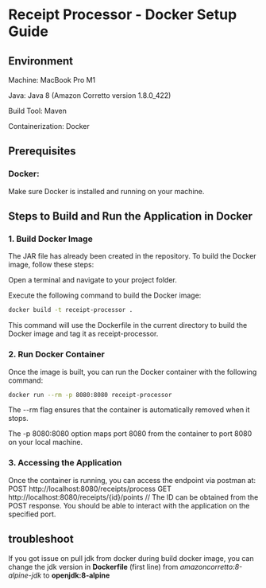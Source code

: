 # Receipt Processor - Docker Setup Guide
## Environment
Machine: MacBook Pro M1

Java: Java 8 (Amazon Corretto version 1.8.0_422)

Build Tool: Maven

Containerization: Docker

## Prerequisites
### Docker:
Make sure Docker is installed and running on your machine.


## Steps to Build and Run the Application in Docker
### 1. Build Docker Image
The JAR file has already been created in the repository. To build the Docker image, follow these steps:

Open a terminal and navigate to your project folder.

Execute the following command to build the Docker image:

```bash
docker build -t receipt-processor .
```
This command will use the Dockerfile in the current directory to build the Docker image and tag it as receipt-processor.

### 2. Run Docker Container
Once the image is built, you can run the Docker container with the following command:

```bash
docker run --rm -p 8080:8080 receipt-processor
```
The --rm flag ensures that the container is automatically removed when it stops.

The -p 8080:8080 option maps port 8080 from the container to port 8080 on your local machine.

### 3. Accessing the Application
Once the container is running, you can access the endpoint via postman at:
POST http://localhost:8080/receipts/process
GET http://localhost:8080/receipts/{id}/points // The ID can be obtained from the POST response.
You should be able to interact with the application on the specified port.

## troubleshoot
If you got issue on pull jdk from docker during build docker image, you can change the jdk version in 
**Dockerfile** (first line) from *amazoncorretto:8-alpine-jdk* to **openjdk:8-alpine** 


